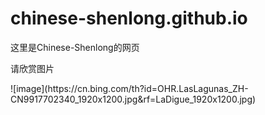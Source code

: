 # chinese-shenlong.github.io
<p>这里是Chinese-Shenlong的网页</p>
<p>请欣赏图片</p>
![image](https://cn.bing.com/th?id=OHR.LasLagunas_ZH-CN9917702340_1920x1200.jpg&rf=LaDigue_1920x1200.jpg)
